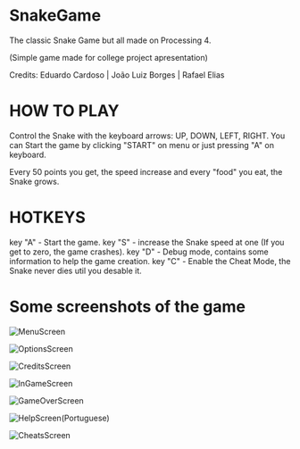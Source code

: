 # SnakeGame
The classic Snake Game but all made on Processing 4.

(Simple game made for college project apresentation)

Credits: Eduardo Cardoso | João Luiz Borges | Rafael Elias 

# HOW TO PLAY
Control the Snake with the keyboard arrows: UP, DOWN, LEFT, RIGHT.
You can Start the game by clicking "START" on menu or just pressing "A" on keyboard.

Every 50 points you get, the speed increase and every "food" you eat, the Snake grows.

# HOTKEYS
key "A" - Start the game.
key "S" - increase the Snake speed at one (If you get to zero, the game crashes).
key "D" - Debug mode, contains some information to help the game creation.
key "C" - Enable the Cheat Mode, the Snake never dies util you desable it.


# Some screenshots of the game

![MenuScreen](https://user-images.githubusercontent.com/103867638/172022509-545e8e97-09ae-4fca-b046-fe909bf6603e.png)

![OptionsScreen](https://user-images.githubusercontent.com/103867638/172022522-bef39c6d-3806-4a8b-8387-ae6a9cef5201.png)

![CreditsScreen](https://user-images.githubusercontent.com/103867638/172022518-4ec7edad-880f-4199-b600-74fa83be262a.png)

![InGameScreen](https://user-images.githubusercontent.com/103867638/172022521-a9a0a1e1-b244-4b23-81c4-a98a936c465c.png)

![GameOverScreen](https://user-images.githubusercontent.com/103867638/172022519-6ab1296f-59c5-487e-8e12-e8936613e07b.png)

![HelpScreen(Portuguese)](https://user-images.githubusercontent.com/103867638/172022520-502ae572-605a-4dab-9e8f-d14f7603393c.png)

![CheatsScreen](https://user-images.githubusercontent.com/103867638/172022517-b7d6a879-65de-4988-80ca-2598a4659b76.png)




 
